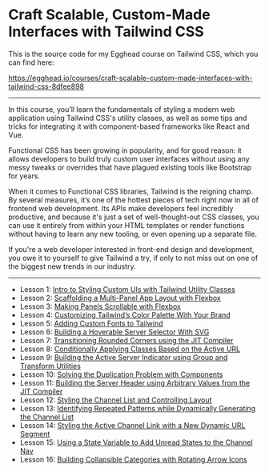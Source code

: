 # Craft Scalable, Custom-Made Interfaces with Tailwind CSS

This is the source code for my Egghead course on Tailwind CSS, which you can find here:

https://egghead.io/courses/craft-scalable-custom-made-interfaces-with-tailwind-css-8dfee898

---

In this course, you’ll learn the fundamentals of styling a modern web application using Tailwind CSS's utility classes, as well as some tips and tricks for integrating it with component-based frameworks like React and Vue.

Functional CSS has been growing in popularity, and for good reason: it allows developers to build truly custom user interfaces without using any messy tweaks or overrides that have plagued existing tools like Bootstrap for years.

When it comes to Functional CSS libraries, Tailwind is the reigning champ. By several measures, it’s one of the hottest pieces of tech right now in all of frontend web development. Its APIs make developers feel incredibly productive, and because it's just a set of well-thought-out CSS classes, you can use it entirely from within your HTML templates or render functions without having to learn any new tooling, or even opening up a separate file.

If you're a web developer interested in front-end design and development, you owe it to yourself to give Tailwind a try, if only to not miss out on one of the biggest new trends in our industry.

---

- Lesson 1: [Intro to Styling Custom UIs with Tailwind Utility Classes](https://github.com/adeonir/egghead-tailwind-discord-clone/tree/lesson-0.1)
- Lesson 2: [Scaffolding a Multi-Panel App Layout with Flexbox](https://github.com/adeonir/egghead-tailwind-discord-clone/tree/lesson-0.2)
- Lesson 3: [Making Panels Scrollable with Flexbox](https://github.com/adeonir/egghead-tailwind-discord-clone/tree/lesson-0.3)
- Lesson 4: [Customizing Tailwind’s Color Palette With Your Brand](https://github.com/adeonir/egghead-tailwind-discord-clone/tree/lesson-0.4)
- Lesson 5: [Adding Custom Fonts to Tailwind](https://github.com/adeonir/egghead-tailwind-discord-clone/tree/lesson-0.5)
- Lesson 6: [Building a Hoverable Server Selector With SVG](https://github.com/adeonir/egghead-tailwind-discord-clone/tree/lesson-0.6)
- Lesson 7: [Transitioning Rounded Corners using the JIT Compiler](https://github.com/adeonir/egghead-tailwind-discord-clone/tree/lesson-0.7)
- Lesson 8: [Conditionally Applying Classes Based on the Active URL](https://github.com/adeonir/egghead-tailwind-discord-clone/tree/lesson-0.8)
- Lesson 9: [Building the Active Server Indicator using Group and Transform Utilities](https://github.com/adeonir/egghead-tailwind-discord-clone/tree/lesson-0.9)
- Lesson 10: [Solving the Duplication Problem with Components](https://github.com/adeonir/egghead-tailwind-discord-clone/tree/lesson-1.0)
- Lesson 11: [Building the Server Header using Arbitrary Values from the JIT Compiler](https://github.com/adeonir/egghead-tailwind-discord-clone/tree/lesson-1.1)
- Lesson 12: [Styling the Channel List and Controlling Layout](https://github.com/adeonir/egghead-tailwind-discord-clone/tree/lesson-1.2)
- Lesson 13: [Identifying Repeated Patterns while Dynamically Generating the Channel List](https://github.com/adeonir/egghead-tailwind-discord-clone/tree/lesson-1.3)
- Lesson 14: [Styling the Active Channel Link with a New Dynamic URL Segment](https://github.com/adeonir/egghead-tailwind-discord-clone/tree/lesson-1.4)
- Lesson 15: [Using a State Variable to Add Unread States to the Channel Nav](https://github.com/adeonir/egghead-tailwind-discord-clone/tree/lesson-1.5)
- Lesson 16: [Building Collapsible Categories with Rotating Arrow Icons](https://github.com/adeonir/egghead-tailwind-discord-clone/tree/lesson-1.6)
